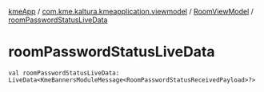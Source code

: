 [kmeApp](../../index.md) / [com.kme.kaltura.kmeapplication.viewmodel](../index.md) / [RoomViewModel](index.md) / [roomPasswordStatusLiveData](./room-password-status-live-data.md)

# roomPasswordStatusLiveData

`val roomPasswordStatusLiveData: LiveData<KmeBannersModuleMessage<RoomPasswordStatusReceivedPayload>?>`